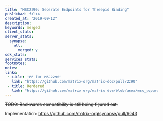 ```yaml
---
title: "MSC2290: Separate Endpoints for Threepid Binding"
published: false
created_at: "2019-09-12"
description:
keywords: merged
client_stats:
server_stats:
  synapse:
    all:
      merged: y
sdk_stats:
services_stats:
footnotes:
notes:
links:
 - title: "PR for MSC2290"
   link: "https://github.com/matrix-org/matrix-doc/pull/2290"
 - title: Rendered
   link: "https://github.com/matrix-org/matrix-doc/blob/anoa/msc_separate_hs_api/proposals/2290-separate-threepid-bind-hs.md"
---
```


~~TODO: Backwards compatibility is still being figured out.~~

Implementation: https://github.com/matrix-org/synapse/pull/6043
